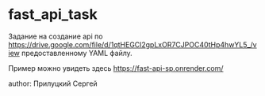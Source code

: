 # fast_api_task
Задание на создание api по https://drive.google.com/file/d/1qtHEGCl2gpLxOR7CJPOC40tHp4hwYL5_/view предоставленному YAML файлу.

Пример можно увидеть здесь https://fast-api-sp.onrender.com/

author: Прилуцкий Сергей
